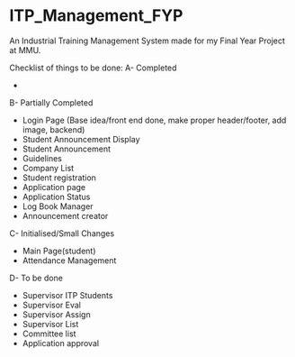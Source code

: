# ITP_Management_FYP

An Industrial Training Management System made for my Final Year Project at MMU.

Checklist of things to be done:
A- Completed

-

B- Partially Completed

- Login Page (Base idea/front end done, make proper header/footer, add image, backend)
- Student Announcement Display
- Student Announcement
- Guidelines
- Company List
- Student registration
- Application page
- Application Status
- Log Book Manager
- Announcement creator

C- Initialised/Small Changes

- Main Page(student)
- Attendance Management

D- To be done

- Supervisor ITP Students
- Supervisor Eval
- Supervisor Assign
- Supervisor List
- Committee list
- Application approval
